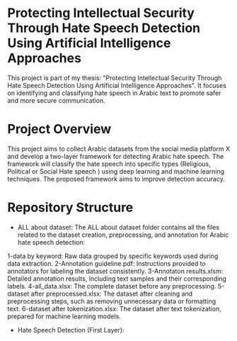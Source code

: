 # Protecting Intellectual Security Through Hate Speech Detection Using Artificial Intelligence Approaches 
This project is part of my thesis: "Protecting Intellectual Security Through Hate Speech Detection Using Artificial Intelligence Approaches". It focuses on identifying and classifying hate speech in Arabic text to promote safer and more secure communication.
# Project Overview
This project aims to collect Arabic datasets from the social media platform X and develop a two-layer framework for detecting Arabic hate speech. The framework will classify the hate speech into specific types (Religious, Political or Social Hate speech ) using deep learning and machine learning techniques. The proposed framework aims to improve detection accuracy.
# Repository Structure
* ALL about dataset:
The ALL about dataset folder contains all the files related to the dataset creation, preprocessing, and annotation for Arabic hate speech detection:

1-data by keyword: Raw data grouped by specific keywords used during data extraction.
2-Annotation guideline.pdf: Instructions provided to annotators for labeling the dataset consistently.
3-Annotaton results.xlsm: Detailed annotation results, including text samples and their corresponding labels.
4-all_data.xlsx: The complete dataset before any preprocessing.
5-dataset after preprocessed.xlsx: The dataset after cleaning and preprocessing steps, such as removing unnecessary data or formatting text.
6-dataset after tokenization.xlsx: The dataset after text tokenization, prepared for machine learning models.

* Hate Speech Detection (First Layer):
